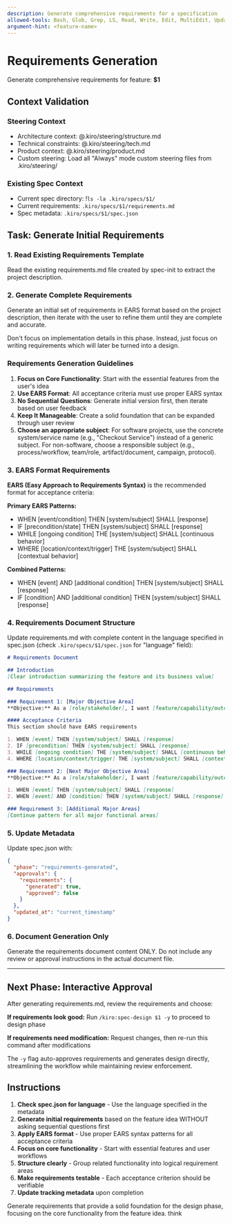 ```yaml
---
description: Generate comprehensive requirements for a specification
allowed-tools: Bash, Glob, Grep, LS, Read, Write, Edit, MultiEdit, Update, WebSearch, WebFetch
argument-hint: <feature-name>
---
```


# Requirements Generation

Generate comprehensive requirements for feature: **$1**

## Context Validation

### Steering Context

- Architecture context: @.kiro/steering/structure.md
- Technical constraints: @.kiro/steering/tech.md
- Product context: @.kiro/steering/product.md
- Custom steering: Load all "Always" mode custom steering files from .kiro/steering/

### Existing Spec Context

- Current spec directory: !`ls -la .kiro/specs/$1/`
- Current requirements: `.kiro/specs/$1/requirements.md`
- Spec metadata: `.kiro/specs/$1/spec.json`

## Task: Generate Initial Requirements

### 1. Read Existing Requirements Template

Read the existing requirements.md file created by spec-init to extract the project description.

### 2. Generate Complete Requirements

Generate an initial set of requirements in EARS format based on the project description, then iterate with the user to
refine them until they are complete and accurate.

Don't focus on implementation details in this phase. Instead, just focus on writing requirements which will later be
turned into a design.

### Requirements Generation Guidelines

1. **Focus on Core Functionality**: Start with the essential features from the user's idea
2. **Use EARS Format**: All acceptance criteria must use proper EARS syntax
3. **No Sequential Questions**: Generate initial version first, then iterate based on user feedback
4. **Keep It Manageable**: Create a solid foundation that can be expanded through user review
5. **Choose an appropriate subject**: For software projects, use the concrete system/service name (e.g., "Checkout
   Service") instead of a generic subject. For non-software, choose a responsible subject (e.g., process/workflow,
   team/role, artifact/document, campaign, protocol).

### 3. EARS Format Requirements

**EARS (Easy Approach to Requirements Syntax)** is the recommended format for acceptance criteria:

**Primary EARS Patterns:**

- WHEN [event/condition] THEN [system/subject] SHALL [response]
- IF [precondition/state] THEN [system/subject] SHALL [response]
- WHILE [ongoing condition] THE [system/subject] SHALL [continuous behavior]
- WHERE [location/context/trigger] THE [system/subject] SHALL [contextual behavior]

**Combined Patterns:**

- WHEN [event] AND [additional condition] THEN [system/subject] SHALL [response]
- IF [condition] AND [additional condition] THEN [system/subject] SHALL [response]

### 4. Requirements Document Structure

Update requirements.md with complete content in the language specified in spec.json (check `.kiro/specs/$1/spec.json`
for "language" field):

```markdown
# Requirements Document

## Introduction
[Clear introduction summarizing the feature and its business value]

## Requirements

### Requirement 1: [Major Objective Area]
**Objective:** As a [role/stakeholder], I want [feature/capability/outcome], so that [benefit]

#### Acceptance Criteria
This section should have EARS requirements

1. WHEN [event] THEN [system/subject] SHALL [response]
2. IF [precondition] THEN [system/subject] SHALL [response]
3. WHILE [ongoing condition] THE [system/subject] SHALL [continuous behavior]
4. WHERE [location/context/trigger] THE [system/subject] SHALL [contextual behavior]

### Requirement 2: [Next Major Objective Area]
**Objective:** As a [role/stakeholder], I want [feature/capability/outcome], so that [benefit]

1. WHEN [event] THEN [system/subject] SHALL [response]
2. WHEN [event] AND [condition] THEN [system/subject] SHALL [response]

### Requirement 3: [Additional Major Areas]
[Continue pattern for all major functional areas]
```

### 5. Update Metadata

Update spec.json with:

```json
{
  "phase": "requirements-generated",
  "approvals": {
    "requirements": {
      "generated": true,
      "approved": false
    }
  },
  "updated_at": "current_timestamp"
}
```

### 6. Document Generation Only

Generate the requirements document content ONLY. Do not include any review or approval instructions in the actual
document file.

---

## Next Phase: Interactive Approval

After generating requirements.md, review the requirements and choose:

**If requirements look good:**
Run `/kiro:spec-design $1 -y` to proceed to design phase

**If requirements need modification:**
Request changes, then re-run this command after modifications

The `-y` flag auto-approves requirements and generates design directly, streamlining the workflow while maintaining
review enforcement.

## Instructions

1. **Check spec.json for language** - Use the language specified in the metadata
2. **Generate initial requirements** based on the feature idea WITHOUT asking sequential questions first
3. **Apply EARS format** - Use proper EARS syntax patterns for all acceptance criteria
4. **Focus on core functionality** - Start with essential features and user workflows
5. **Structure clearly** - Group related functionality into logical requirement areas
6. **Make requirements testable** - Each acceptance criterion should be verifiable
7. **Update tracking metadata** upon completion

Generate requirements that provide a solid foundation for the design phase, focusing on the core functionality from the
feature idea.
think
